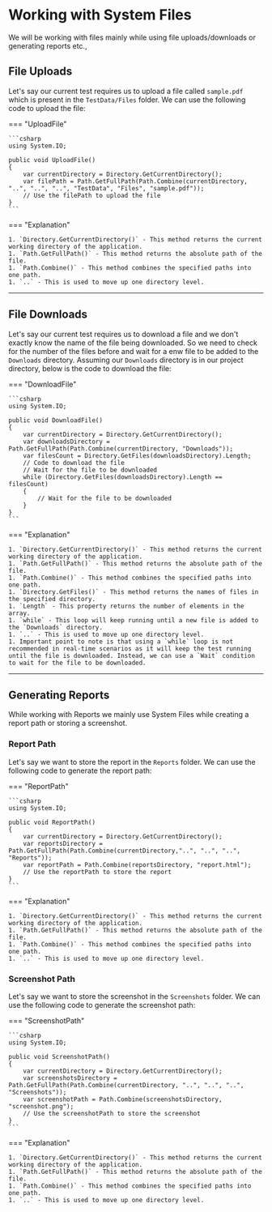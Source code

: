 # Working with System Files

We will be working with files mainly while using file uploads/downloads or generating reports etc.,

## **File Uploads**

Let's say our current test requires us to upload a file called `sample.pdf` which is present in the `TestData/Files` folder. We can use the following code to upload the file:

=== "UploadFile"
	
	```csharp
	using System.IO;

	public void UploadFile()
	{
		var currentDirectory = Directory.GetCurrentDirectory();
		var filePath = Path.GetFullPath(Path.Combine(currentDirectory, "..", "..", "..", "TestData", "Files", "sample.pdf"));
		// Use the filePath to upload the file
	}
	```
=== "Explanation"

	1. `Directory.GetCurrentDirectory()` - This method returns the current working directory of the application.
	1. `Path.GetFullPath()` - This method returns the absolute path of the file.
	1. `Path.Combine()` - This method combines the specified paths into one path.
	1. `..` - This is used to move up one directory level.

---

## **File Downloads**

Let's say our current test requires us to download a file and we don't exactly know the name of the file being downloaded. So we need to check for the number of the files before and wait for a enw file to be added to the `Downloads` directory. Assuming our `Downloads` directory is in our project directory, below is the code to download the file:

=== "DownloadFile"
	
	```csharp
	using System.IO;

	public void DownloadFile()
	{
		var currentDirectory = Directory.GetCurrentDirectory();
		var downloadsDirectory = Path.GetFullPath(Path.Combine(currentDirectory, "Downloads"));
		var filesCount = Directory.GetFiles(downloadsDirectory).Length;
		// Code to download the file
		// Wait for the file to be downloaded
		while (Directory.GetFiles(downloadsDirectory).Length == filesCount)
		{
			// Wait for the file to be downloaded
		}
	}
	```

=== "Explanation"

	1. `Directory.GetCurrentDirectory()` - This method returns the current working directory of the application.
	1. `Path.GetFullPath()` - This method returns the absolute path of the file.
	1. `Path.Combine()` - This method combines the specified paths into one path.
	1. `Directory.GetFiles()` - This method returns the names of files in the specified directory.
	1. `Length` - This property returns the number of elements in the array.
	1. `while` - This loop will keep running until a new file is added to the `Downloads` directory.
	1. `..` - This is used to move up one directory level.
	1. Important point to note is that using a `while` loop is not recommended in real-time scenarios as it will keep the test running until the file is downloaded. Instead, we can use a `Wait` condition to wait for the file to be downloaded.

---

## **Generating Reports**

While working with Reports we mainly use System Files while creating a report path or storing a screenshot.

### Report Path

Let's say we want to store the report in the `Reports` folder. We can use the following code to generate the report path:

=== "ReportPath"
	
	```csharp
	using System.IO;

	public void ReportPath()
	{
		var currentDirectory = Directory.GetCurrentDirectory();
		var reportsDirectory = Path.GetFullPath(Path.Combine(currentDirectory,"..", "..", "..", "Reports"));
		var reportPath = Path.Combine(reportsDirectory, "report.html");
		// Use the reportPath to store the report
	}
	```
=== "Explanation"

	1. `Directory.GetCurrentDirectory()` - This method returns the current working directory of the application.
	1. `Path.GetFullPath()` - This method returns the absolute path of the file.
	1. `Path.Combine()` - This method combines the specified paths into one path.
	1. `..` - This is used to move up one directory level.

### Screenshot Path

Let's say we want to store the screenshot in the `Screenshots` folder. We can use the following code to generate the screenshot path:

=== "ScreenshotPath"
	
	```csharp
	using System.IO;

	public void ScreenshotPath()
	{
		var currentDirectory = Directory.GetCurrentDirectory();
		var screenshotsDirectory = Path.GetFullPath(Path.Combine(currentDirectory, "..", "..", "..", "Screenshots"));
		var screenshotPath = Path.Combine(screenshotsDirectory, "screenshot.png");
		// Use the screenshotPath to store the screenshot
	}
	```

=== "Explanation"

	1. `Directory.GetCurrentDirectory()` - This method returns the current working directory of the application.
	1. `Path.GetFullPath()` - This method returns the absolute path of the file.
	1. `Path.Combine()` - This method combines the specified paths into one path.
	1. `..` - This is used to move up one directory level.